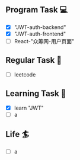 

## Program Task  💻
- [x] "JWT-auth-backend"
- [x] "JWT-auth-frontend"
- [ ] React-"众筹网-用户页面"

## Regular Task  🤡
- [ ] leetcode

## Learning Task 🎯
- [x] learn "JWT"
- [ ] a

## Life 🏄
- [ ] a